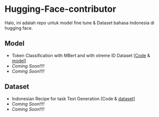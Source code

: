 # Hugging-Face-contributor

Halo, ini adalah repo untuk model fine tune & Dataset bahasa Indonesia di hugging face. 

## Model
- Token Classification with MBert and with xtreme ID Dataset [[Code](https://github.com/sultanbst123/Hugging-Face-indo/blob/main/Token_Classification_With_Bert.ipynb) & [model](https://huggingface.co/Sultannn/bert-base-ft-ner-xtreme-id")]
- <i> Coming Soon!!!! </i>
- <i> Coming Soon!!!! </i>


## Dataset
- Indonesian Recipe for task Text Generation [Code & [dataset](https://huggingface.co/datasets/Sultannn/id_recipe")]
- <i> Coming Soon!!!! </i>
- <i> Coming Soon!!!! </i>


